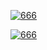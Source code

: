 [![666](https://nerostav-kuznetsov.vercel.app/api?username=NerostavKuznetsov&show_icons=true&theme=merko&include_all_commits=true&count_private=true)](https://github.com/NerostavKuznetsov/NerostavKuznetsov)
<!-- [![666](https://github-readme-stats.vercel.app/api/top-langs/?username=NerostavKuznetsov&layout=compact&theme=merko&count_private=true)](https://github.com/NerostavKuznetsov/NerostavKuznetsov) -->
[![666](https://github-readme-stats.vercel.app/api/top-langs/?username=NerostavKuznetsov&layout=donut-vertical&show_icons=true&theme=merko)](https://github.com/NerostavKuznetsov/NerostavKuznetsov)













